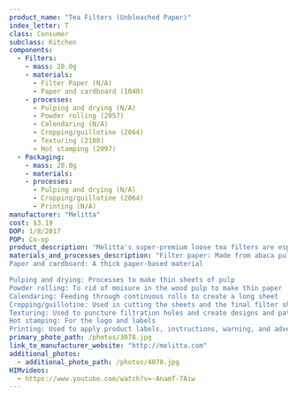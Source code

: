 ```yaml
---
product_name: "Tea Filters (Unbleached Paper)"
index_letter: T
class: Consumer
subclass: Kitchen
components:
  - Filters:
    - mass: 20.0g
    - materials:
      - Filter Paper (N/A)
      - Paper and cardboard (1040)
    - processes:
      - Pulping and drying (N/A)
      - Powder rolling (2057)
      - Calendaring (N/A)
      - Cropping/guillotine (2064)
      - Texturing (2108)
      - Hot stamping (2097)
  - Packaging:
    - mass: 20.0g
    - materials:
    - processes:
      - Pulping and drying (N/A)
      - Cropping/guillotine (2064)
      - Printing (N/A)
manufacturer: "Melitta"
cost: $3.19
DOP: 1/8/2017
POP: Co-op
product_description: "Melitta's super-premium loose tea filters are especially designed for brewing loose tea or herbs. Our high-quality, natural, unbleached paper allows the full flavor to filter through while the design allows for quick, easy preparation and clean-up. Melitta tea filters are perfect for brewing one cup or a whole pot. Add More Flavor to Your Life."
materials_and_processes_description: "Filter paper: Made from abaca pulp
Paper and cardboard: A thick paper-based material

Pulping and drying: Processes to make thin sheets of pulp
Powder rolling: To rid of moisure in the wood pulp to make thin paper
Calendaring: Feeding through continuous rolls to create a long sheet
Cropping/guillotine: Used in cutting the sheets and the final filter shape
Texturing: Used to puncture filtration holes and create designs and patterns
Hot stamping: For the logo and labels
Printing: Used to apply product labels, instructions, warning, and advertisements"
primary_photo_path: /photos/3078.jpg
link_to_manufacturer_website: "http://melitta.com"
additional_photos:
  - additional_photo_path: /photos/4078.jpg
HIMvideos:
  - https://www.youtube.com/watch?v=-AnamT-7Aiw
---
```

